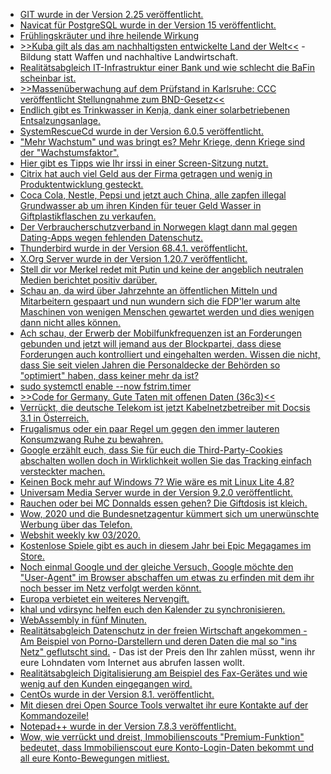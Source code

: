 * [GIT wurde in der Version 2.25 veröffentlicht.](https://www.phoronix.com/scan.php?page=news_item&px=Git-2.25-Released)
* [Navicat für PostgreSQL wurde in der Version 15 veröffentlicht.](https://www.postgresql.org/about/news/2005/)
* [Frühlingskräuter und ihre heilende Wirkung](http://www.kraeuterallerlei.de/fruehlingskraeuter-und-ihre-heilende-wirkung/)
* [>>Kuba gilt als das am nachhaltigsten entwickelte Land der Welt<<](https://netzfrauen.org/2020/01/13/cuba/) - Bildung statt Waffen und nachhaltive Landwirtschaft.
* [Realitätsabgleich IT-Infrastruktur einer Bank und wie schlecht die BaFin scheinbar ist.](https://blog.fefe.de/?ts=a0e2f3ff)
* [>>Massenüberwachung auf dem Prüfstand in Karlsruhe: CCC veröffentlicht Stellungnahme zum BND-Gesetz<<](https://www.ccc.de/de/updates/2020/bnd-gesetz-bverfg)
* [Endlich gibt es Trinkwasser in Kenja, dank einer solarbetriebenen Entsalzungsanlage.](https://netzfrauen.org/2020/01/13/solar-3/)
* [SystemRescueCd wurde in der Version 6.0.5 veröffentlicht.](https://www.planet3dnow.de/cms/53936-systemrescuecd-6-0-5/)
* ["Mehr Wachstum" und was bringt es? Mehr Kriege, denn Kriege sind der "Wachstumsfaktor".](https://netzfrauen.org/2020/01/12/kriege/)
* [Hier gibt es Tipps wie Ihr irssi in einer Screen-Sitzung nutzt.](https://quadpoint.org/articles/irssi/)
* [Citrix hat auch viel Geld aus der Firma getragen und wenig in Produktentwicklung gesteckt.](https://www.golem.de/news/shitrix-das-citrix-desaster-2001-146047-rss.html)
* [Coca Cola, Nestle, Pepsi und jetzt auch China, alle zapfen illegal Grundwasser ab um ihren Kinden für teuer Geld Wasser in Giftplastikflaschen zu verkaufen.](https://netzfrauen.org/2020/01/14/new-zealand-2/)
* [Der Verbraucherschutzverband in Norwegen klagt dann mal gegen Dating-Apps wegen fehlenden Datenschutz.](https://www.golem.de/news/beschwerde-eingereicht-dating-apps-mit-datenschutzverstoessen-2001-146046-rss.html)
* [Thunderbird wurde in der  Version 68.4.1. veröffentlicht.](https://www.pro-linux.de/news/1/27715/thunderbird-6841-schliesst-bereits-ausgenutzte-sicherheitsl%C3%BCcke.html)
* [X.Org Server wurde in der Version 1.20.7 veröffentlicht.](http://www.phoronix.com/scan.php?page=news_item&px=X.Org-Server-1.20.7-Released)
* [Stell dir vor Merkel redet mit Putin und keine der angeblich neutralen Medien berichtet positiv darüber.](https://weltnetz.tv/ticker/2252-merkel-bei-putin-und-das-vakuum-atlantischen-koepfen)
* [Schau an, da wird über Jahrzehnte an öffentlichen Mitteln und Mitarbeitern gespaart und nun wundern sich die FDP'ler warum alte Maschinen von wenigen Menschen gewartet werden und dies wenigen dann nicht alles können.](https://www.golem.de/news/shitrix-das-citrix-desaster-2001-146047.html)
* [Ach schau, der Erwerb der Mobilfunkfrequenzen ist an Forderungen gebunden und jetzt will jemand aus der Blockpartei, dass diese Forderungen auch kontrolliert und eingehalten werden. Wissen die nicht, dass Sie seit vielen Jahren die Personaldecke der Behörden so "optimiert" haben, dass keiner mehr da ist?](https://www.golem.de/news/auflagen-mobilfunkanbieter-hatten-jahrelang-zeit-2001-146034.html)
* [sudo systemctl enable --now fstrim.timer](https://www.pro-linux.de/news/1/27714/fedora-32-aktiviert-fstrim-als-standard.html)
* [>>Code for Germany. Gute Taten mit offenen Daten (36c3)<<](https://cdn.media.ccc.de/congress/2019/h264-hd/36c3-wikipakawg-93-deu-Code_for_Germany_Gute_Taten_mit_offenen_Daten.mp4)
* [Verrückt, die deutsche Telekom ist jetzt Kabelnetzbetreiber mit Docsis 3.1 in Österreich.](https://www.golem.de/news/docsis-3-1-magenta-telekom-bringt-gigabit-im-kabelnetz-2001-146085-rss.html)
* [Frugalismus oder ein paar Regel um gegen den immer lauteren Konsumzwang Ruhe zu bewahren.](https://www.careelite.de/frugalismus-was-ist-ein-frugaler-lebensstil/)
* [Google erzählt euch, dass Sie für euch die Third-Party-Cookies abschalten wollen doch in Wirklichkeit wollen Sie das Tracking einfach versteckter machen.](https://www.golem.de/news/google-chrome-team-will-third-party-cookies-abschaffen-2001-146071-rss.html)
* [Keinen Bock mehr auf Windows 7? Wie wäre es mit Linux Lite 4.8?](https://www.pro-linux.de/news/1/27719/linux-lite-48-richtet-sich-an-windows-7-umsteiger.html)
* [Universam Media Server wurde in der Version 9.2.0 veröffentlicht.](https://www.planet3dnow.de/cms/53962-universal-media-server-9-2-0/)
* [Rauchen oder bei MC Donnalds essen gehen? Die Giftdosis ist kleich.](https://netzfrauen.org/2020/01/15/food-2/)
* [Wow, 2020 und die Bundesnetzagentur kümmert sich um unerwünschte Werbung über das Telefon.](https://www.golem.de/news/bundesnetzagentur-unerlaubte-telefonwerbung-fuehrt-zu-rekord-bussgeldern-2001-146069-rss.html)
* [Webshit weekly kw 03/2020.](http://n-gate.com/hackernews/2020/01/14/0/)
* [Kostenlose Spiele gibt es auch in diesem Jahr bei Epic Megagames im Store.](https://www.golem.de/news/pc-gaming-epic-games-store-setzt-auch-2020-auf-kostenlose-spiele-2001-146065-rss.html)
* [Noch einmal Google und der gleiche Versuch, Google möchte den "User-Agent" im Browser abschaffen um etwas zu erfinden mit dem ihr noch besser im Netz verfolgt werden könnt.](https://www.golem.de/news/google-browser-chrome-entwickler-wollen-user-agent-einfrieren-und-ersetzen-2001-146062-rss.html)
* [Europa verbietet ein weiteres Nervengift.](https://netzfrauen.org/2020/01/14/bayer-14/)
* [khal und vdirsync helfen euch den Kalender zu synchronisieren.](https://opensource.com/article/20/1/open-source-calendar)
* [WebAssembly in fünf Minuten.](https://opensource.com/article/20/1/webassembly)
* [Realitätsabgleich Datenschutz in der freien Wirtschaft angekommen - Am Beispiel von Porno-Darstellern und deren Daten die mal so "ins Netz" geflutscht sind.](https://www.golem.de/news/datenleck-ausweiskopien-von-pornodarstellern-ungeschuetzt-im-netz-2001-146100-rss.html) - Das ist der Preis den Ihr zahlen müsst, wenn ihr eure Lohndaten vom Internet aus abrufen lassen wollt.
* [Realitätsabgleich Digitalisierung am Beispiel des Fax-Gerätes und wie wenig auf den Kunden eingegangen wird.](https://www.golem.de/news/digitalisierung-aber-das-faxgeraet-muss-bleiben-2001-144953-rss.html)
* [CentOs wurde in der Version 8.1. veröffentlicht.](https://www.pro-linux.de/news/1/27724/centos-81-ver%C3%B6ffentlicht.html)
* [Mit diesen drei Open Source Tools verwaltet ihr eure Kontakte auf der Kommandozeile!](https://opensource.com/article/20/1/sync-contacts-locally)
* [Notepad++ wurde in der Version 7.8.3 veröffentlicht.](https://notepad-plus-plus.org/downloads/v7.8.3/)
* [Wow, wie verrückt und dreist, Immobilienscouts "Premium-Funktion" bedeutet, dass Immobilienscout eure Konto-Login-Daten bekommt und all eure Konto-Bewegungen mitliest.](https://www.kuketz-blog.de/immobilienscout24-premium-funktion-mit-bankkonto-zugriff/)
